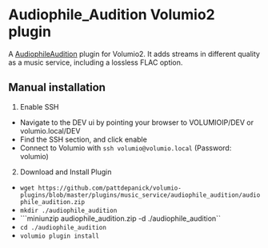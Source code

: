 # Audiophile_Audition Volumio2 plugin

A [AudiophileAudition](http://stream.psychomed.gr/index.html) plugin for Volumio2. It adds streams in different quality as a music service, including a lossless FLAC option.



## Manual installation
1. Enable SSH
- Navigate to the DEV ui by pointing your browser to VOLUMIOIP/DEV or volumio.local/DEV
- Find the SSH section, and click enable
- Connect to Volumio with ```ssh volumio@volumio.local``` (Password: volumio)

2. Download and Install Plugin
- ```wget https://github.com/pattdepanick/volumio-plugins/blob/master/plugins/music_service/audiophile_audition/audiophile_audition.zip```
- ```mkdir ./audiophile_audition```
- ```miniunzip audiophile_audition.zip -d ./audiophile_audition``
- ```cd ./audiophile_audition```
- ```volumio plugin install```
